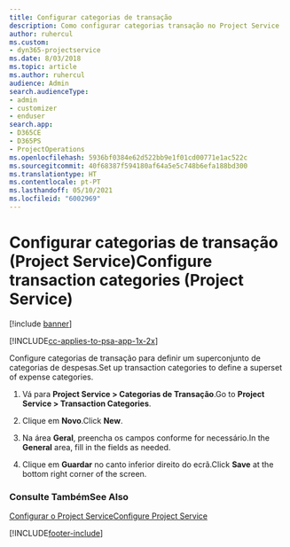 ```yaml
---
title: Configurar categorias de transação
description: Como configurar categorias transação no Project Service
author: ruhercul
ms.custom:
- dyn365-projectservice
ms.date: 8/03/2018
ms.topic: article
ms.author: ruhercul
audience: Admin
search.audienceType:
- admin
- customizer
- enduser
search.app:
- D365CE
- D365PS
- ProjectOperations
ms.openlocfilehash: 5936bf0384e62d522bb9e1f01cd00771e1ac522c
ms.sourcegitcommit: 40f68387f594180af64a5e5c748b6efa188bd300
ms.translationtype: HT
ms.contentlocale: pt-PT
ms.lasthandoff: 05/10/2021
ms.locfileid: "6002969"
---
```

# <a name="configure-transaction-categories-project-service"></a><span data-ttu-id="47b25-103">Configurar categorias de transação (Project Service)</span><span class="sxs-lookup"><span data-stu-id="47b25-103">Configure transaction categories (Project Service)</span></span>

[!include [banner](../includes/psa-now-project-operations.md)]

[!INCLUDE[cc-applies-to-psa-app-1x-2x](../includes/cc-applies-to-psa-app-1x-2x.md)]

<span data-ttu-id="47b25-104">Configure categorias de transação para definir um superconjunto de categorias de despesas.</span><span class="sxs-lookup"><span data-stu-id="47b25-104">Set up transaction categories to define a superset of expense categories.</span></span>  
  
1.  <span data-ttu-id="47b25-105">Vá para **Project Service > Categorias de Transação**.</span><span class="sxs-lookup"><span data-stu-id="47b25-105">Go to **Project Service > Transaction Categories**.</span></span>  
  
2.  <span data-ttu-id="47b25-106">Clique em **Novo**.</span><span class="sxs-lookup"><span data-stu-id="47b25-106">Click **New**.</span></span>  
  
3.  <span data-ttu-id="47b25-107">Na área **Geral**, preencha os campos conforme for necessário.</span><span class="sxs-lookup"><span data-stu-id="47b25-107">In the **General** area, fill in the fields as needed.</span></span>  
  
4.  <span data-ttu-id="47b25-108">Clique em **Guardar** no canto inferior direito do ecrã.</span><span class="sxs-lookup"><span data-stu-id="47b25-108">Click **Save** at the bottom right corner of the screen.</span></span>  
  
### <a name="see-also"></a><span data-ttu-id="47b25-109">Consulte Também</span><span class="sxs-lookup"><span data-stu-id="47b25-109">See Also</span></span>  
 [<span data-ttu-id="47b25-110">Configurar o Project Service</span><span class="sxs-lookup"><span data-stu-id="47b25-110">Configure Project Service</span></span>](../psa/configure.md)


[!INCLUDE[footer-include](../includes/footer-banner.md)]